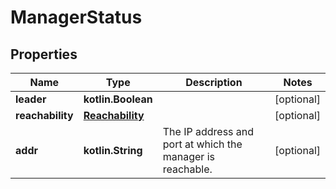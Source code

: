 
# ManagerStatus

## Properties
| Name | Type | Description | Notes |
| ------------ | ------------- | ------------- | ------------- |
| **leader** | **kotlin.Boolean** |  |  [optional] |
| **reachability** | [**Reachability**](Reachability.md) |  |  [optional] |
| **addr** | **kotlin.String** | The IP address and port at which the manager is reachable.  |  [optional] |



